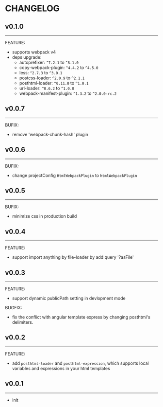 # CHANGELOG

## v0.1.0
---
FEATURE:
  - supports webpack v4
  - deps upgrade:
    - autoprefixer: `^7.2.1` to `^8.1.0`
    - copy-webpack-plugin: `^4.4.2` to `^4.5.0`
    - less: `^2.7.3` to `^3.0.1`
    - postcss-loader: `^2.0.9` to `^2.1.1`
    - posthtml-loader: `^0.11.0` to `^1.0.1`
    - url-loader: `^0.6.2` to `^1.0.0`
    - webpack-manifest-plugin: `^1.3.2` to `^2.0.0-rc.2`

## v0.0.7
---
BUFIX:
  - remove 'webpack-chunk-hash' plugin

## v0.0.6
---
BUFIX:
  - change projectConfig `HtmlWebpackPlugin` to `htmlWebpackPlugin`

## v0.0.5
---
BUFIX:
  - minimize css in production build

## v0.0.4
---
FEATURE:
  - support import anything by file-loader by add query '?asFile'

## v0.0.3
---
FEATURE:
  - support dynamic publicPath setting in devlopment mode

BUGFIX:
  - fix the conflict with angular template express by changing posthtml's delimiters.

## v0.0.2
---
FEATURE:
  - add `posthtml-loader` and `posthtml-expression`, which supports  local variables and expressions in your html templates

## v0.0.1
---
- init